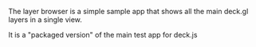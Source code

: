 The layer browser is a simple sample app that shows all the main deck.gl layers
in a single view.

It is a "packaged version" of the main test app for deck.js
